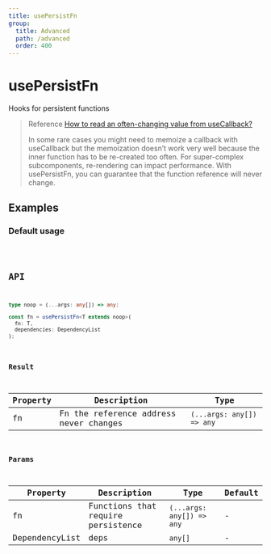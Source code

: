 ```yaml
---
title: usePersistFn
group:
  title: Advanced
  path: /advanced
  order: 400
---
```


# usePersistFn

Hooks for persistent functions

> Reference [How to read an often-changing value from useCallback?](https://reactjs.org/docs/hooks-faq.html#how-to-read-an-often-changing-value-from-usecallback)
>
> In some rare cases you might need to memoize a callback with useCallback but the memoization doesn’t work very well because the inner function has to be re-created too often. For super-complex subcomponents, re-rendering can impact performance. With usePersistFn, you can guarantee that the function reference will never change.

## Examples

### Default usage

<code src="./demo/demo1.tsx" />

## API

```typescript
type noop = (...args: any[]) => any;

const fn = usePersistFn<T extends noop>(
  fn: T,
  dependencies: DependencyList
);
```

### Result

| Property | Description                            | Type                      |
|----------|----------------------------------------|---------------------------|
| fn       | Fn the reference address never changes | `(...args: any[]) => any` |

### Params

| Property       | Description                        | Type                      | Default |
|----------------|------------------------------------|---------------------------|---------|
| fn             | Functions that require persistence | `(...args: any[]) => any` | -       |
| DependencyList | deps                               | `any[]`                   | -    |
